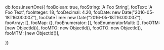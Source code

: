 db.foos.insertOne({
    fooBolean: true,
    fooString: 'A Foo String',
    fooText: 'A Foo Text',
    fooInteger: 18,
    fooDecimal: 4.20,
    fooDate: new Date("2016-05-18T16:00:00Z"),
    fooDateTime: new Date("2016-05-18T16:00:00Z"),
    fooArray: [],
    fooMap: {},
    fooEnumerator: [],
    fooEnumeratorMulti: [],
    fooOTM: [new ObjectId()],
    fooMTO: new ObjectId(),
    fooOTO: new ObjectId(),
    fooMTM: [new ObjectId()],
    
})